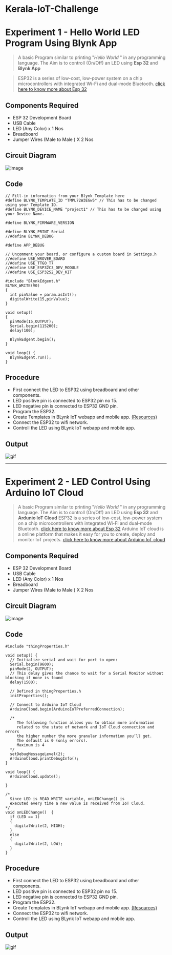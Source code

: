 # Kerala-IoT-Challenge

# Experiment 1 -  Hello World LED Program Using Blynk App

> A basic Program similar to printing "*Hello World* " in any programming language. The Aim is to controll (On/Off) an LED using **Esp 32** and **Blynk App**

> ESP32 is a series of low-cost, low-power system on a chip microcontrollers with integrated Wi-Fi and dual-mode Bluetooth.
[click here to know more about Esp 32](https://en.wikipedia.org/wiki/ESP32) 

## Components Required  
* ESP 32 Development Board 
* USB Cable 
* LED (Any Color) x 1 Nos
* Breadboard 
* Jumper Wires (Male to Male ) X 2 Nos


## Circuit Diagram

![image](https://user-images.githubusercontent.com/49371247/152683254-d48f2a72-1b8d-48e6-92ed-5a02a308c243.png)

## Code

```
// Fill-in information from your Blynk Template here
#define BLYNK_TEMPLATE_ID "TMPL72W3EGw5" // This has to be changed using your Template ID.
#define BLYNK_DEVICE_NAME "project1" // This has to be changed using your Device Name.

#define BLYNK_FIRMWARE_VERSION        

#define BLYNK_PRINT Serial
//#define BLYNK_DEBUG

#define APP_DEBUG

// Uncomment your board, or configure a custom board in Settings.h
//#define USE_WROVER_BOARD
//#define USE_TTGO_T7
//#define USE_ESP32C3_DEV_MODULE
//#define USE_ESP32S2_DEV_KIT

#include "BlynkEdgent.h"
BLYNK_WRITE(V0)
{
  int pinValue = param.asInt();
  digitalWrite(15,pinValue); 
}
      
void setup()
{
  pinMode(15,OUTPUT);
  Serial.begin(115200);
  delay(100);

  BlynkEdgent.begin();
}

void loop() {
  BlynkEdgent.run();
}

```

## Procedure

* First connect the LED to ESP32 using breadboard and other components.
* LED positive pin is connected to ESP32 pin no 15.
* LED negative pin is connected to ESP32 GND pin.
* Program the ESP32.  
* Create Templates in BLynk IoT webapp and mobile app. [(Resources)](https://docs.blynk.io/en/t) 
* Connect the ESP32 to wifi network.
* Controll the LED using  BLynk IoT webapp and mobile app.

## Output
![gif](https://github.com/basheerbk/Kerala-IoT-Challenge/blob/main/image/lvl2/20220206_203611.gif?raw=true)

----------------------------------------------------------------------------------------


# Experiment 2 -  LED Control Using Arduino IoT Cloud

> A basic Program similar to printing "*Hello World* " in any programming language. The Aim is to controll (On/Off) an LED using **Esp 32** and **Ardunio IoT Cloud**
> ESP32 is a series of low-cost, low-power system on a chip microcontrollers with integrated Wi-Fi and dual-mode Bluetooth.
[click here to know more about Esp 32](https://en.wikipedia.org/wiki/ESP32) 
> Arduino IoT cloud is a online platform that makes it easy for you to create, deploy and monitor IoT projects.
[click here to know more about Arduino IoT cloud](https://docs.arduino.cc/cloud/iot-cloud)

## Components Required  
* ESP 32 Development Board 
* USB Cable 
* LED (Any Color) x 1 Nos
* Breadboard 
* Jumper Wires (Male to Male ) X 2 Nos


## Circuit Diagram

![image](https://user-images.githubusercontent.com/49371247/152683254-d48f2a72-1b8d-48e6-92ed-5a02a308c243.png)

## Code

```
#include "thingProperties.h"

void setup() {
  // Initialize serial and wait for port to open:
  Serial.begin(9600);
  pinMode(2, OUTPUT);
  // This delay gives the chance to wait for a Serial Monitor without blocking if none is found
  delay(1500);

  // Defined in thingProperties.h
  initProperties();

  // Connect to Arduino IoT Cloud
  ArduinoCloud.begin(ArduinoIoTPreferredConnection);

  /*
     The following function allows you to obtain more information
     related to the state of network and IoT Cloud connection and errors
     the higher number the more granular information you’ll get.
     The default is 0 (only errors).
     Maximum is 4
  */
  setDebugMessageLevel(2);
  ArduinoCloud.printDebugInfo();
}

void loop() {
  ArduinoCloud.update();
  
}

/*
  Since LED is READ_WRITE variable, onLEDChange() is
  executed every time a new value is received from IoT Cloud.
*/
void onLEDChange()  {
  if (LED == 1)
  {
    digitalWrite(2, HIGH);
  }
  else
  {
    digitalWrite(2, LOW);
  }
}

```

## Procedure

* First connect the LED to ESP32 using breadboard and other components.
* LED positive pin is connected to ESP32 pin no 15.
* LED negative pin is connected to ESP32 GND pin.
* Program the ESP32.  
* Create Templates in BLynk IoT webapp and mobile app. [(Resources)](https://docs.blynk.io/en/t) 
* Connect the ESP32 to wifi network.
* Controll the LED using  BLynk IoT webapp and mobile app.

## Output
![gif](https://github.com/basheerbk/Kerala-IoT-Challenge/blob/main/image/lvl2/20220206_203611.gif?raw=true)


